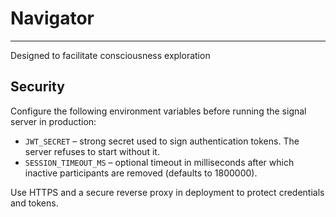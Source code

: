 # Navigator
---
Designed to facilitate consciousness exploration

## Security

Configure the following environment variables before running the signal server in production:

- `JWT_SECRET` – strong secret used to sign authentication tokens. The server refuses to start without it.
- `SESSION_TIMEOUT_MS` – optional timeout in milliseconds after which inactive participants are removed (defaults to 1800000).

Use HTTPS and a secure reverse proxy in deployment to protect credentials and tokens.
